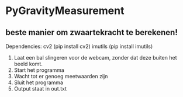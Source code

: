 # PyGravityMeasurement
## beste manier om zwaartekracht te berekenen! ##

Dependencies:
  cv2 (pip install cv2)
  imutils (pip install imutils)

1. Laat een bal slingeren voor de webcam, zonder dat deze buiten het beeld komt.
2. Start het programma
3. Wacht tot er genoeg meetwaarden zijn
4. Sluit het programma
5. Output staat in out.txt
